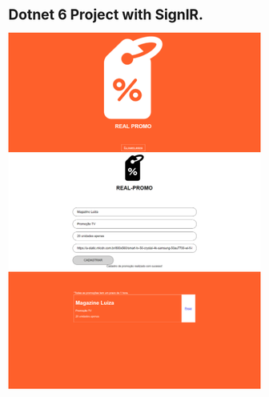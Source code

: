 # Dotnet 6 Project with SignlR.

<img with="500" src="printscreens/3.png"/>
<img with="500" src="printscreens/2.png"/>
<img with="500" src="printscreens/1.png"/>